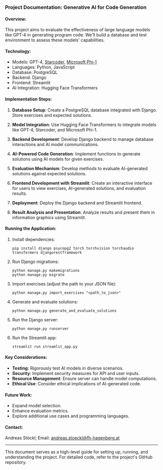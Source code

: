 ### Project Documentation: Generative AI for Code Generation

#### Overview:
This project aims to evaluate the effectiveness of large language models like GPT-4 in generating program code. We'll build a database and test environment to assess these models' capabilities.

#### Technology:
- Models: GPT-4, [Starcoder](https://huggingface.co/blog/starcoder), [Microsoft Phi-1](https://huggingface.co/microsoft/phi-1)
- Languages: Python, JavaScript
- Database: PostgreSQL
- Backend: Django
- Frontend: Streamlit
- AI Integration: Hugging Face Transformers

#### Implementation Steps:

1. **Database Setup**: Create a PostgreSQL database integrated with Django. Store exercises and expected solutions.

2. **Model Integration**: Use Hugging Face Transformers to integrate models like GPT-4, Starcoder, and Microsoft Phi-1.

3. **Backend Development**: Develop Django backend to manage database interactions and AI model communications.

4. **AI-Powered Code Generation**: Implement functions to generate solutions using AI models for given exercises.

5. **Evaluation Mechanism**: Develop methods to evaluate AI-generated solutions against expected solutions.

6. **Frontend Development with Streamlit**: Create an interactive interface for users to view exercises, AI-generated solutions, and evaluation results.

7. **Deployment**: Deploy the Django backend and Streamlit frontend.

8. **Result Analysis and Presentation**: Analyze results and present them in information graphics using Streamlit.

#### Running the Application:

1. Install dependencies:
   ```
   pip install django psycopg2 torch torchvision torchaudio transformers djangorestframework
   ```

2. Run Django migrations:
   ```
   python manage.py makemigrations
   python manage.py migrate
   ```

3. Import exercises (adjust the path to your JSON file):
   ```
   python manage.py import_exercises "<path_to_json>"
   ```

4. Generate and evaluate solutions:
   ```
   python manage.py generate_and_evaluate_solutions
   ```

5. Run the Django server:
   ```
   python manage.py runserver
   ```

6. Run the Streamlit app:
   ```
   streamlit run streamlit_app.py
   ```

#### Key Considerations:

- **Testing**: Rigorously test AI models in diverse scenarios.
- **Security**: Implement security measures for API and user inputs.
- **Resource Management**: Ensure server can handle model computations.
- **Ethical Use**: Consider ethical implications of AI-generated code.

#### Future Work:

- Expand model selection.
- Enhance evaluation metrics.
- Explore additional use cases and programming languages.

#### Contact:
Andreas Stöckl; Email: andreas.stoeckl@fh-hagenberg.at

---

This document serves as a high-level guide for setting up, running, and understanding the project. For detailed code, refer to the project's GitHub repository.
